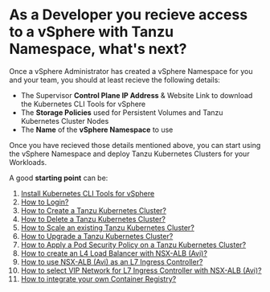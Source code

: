 # As a Developer you recieve access to a vSphere with Tanzu Namespace, what's next?

Once a vSphere Administrator has created a vSphere Namespace for you and your team, you should at least recieve the following details:
* The Supervisor **Control Plane IP Address** & Website Link to download the Kubernetes CLI Tools for vSphere
* The **Storage Policies** used for Persistent Volumes and Tanzu Kubernetes Cluster Nodes
* The **Name** of the **vSphere Namespace** to use

Once you have recieved those details mentioned above, you can start using the vSphere Namespace and deploy Tanzu Kubernetes Clusters for your Workloads.

A good **starting point** can be:

1. [Install Kubernetes CLI Tools for vSphere](Install-Kubernetes-CLI-Tools-for-vSphere.md)
1. [How to Login?](How-to-Login.md) 
1. [How to Create a Tanzu Kubernetes Cluster?](How-to-Create-a-Tanzu-Kubernetes-Cluster.md)
1. [How to Delete a Tanzu Kubernetes Cluster?](How-to-Delete-a-Tanzu-Kubernetes-Cluster.md)
1. [How to Scale an existing Tanzu Kubernetes Cluster?](How-to-Scale-an-existing-Tanzu-Kubernetes-Cluster.md)
1. [How to Upgrade a Tanzu Kubernetes Cluster?](How-to-Upgrade-a-Tanzu-Kubernetes-Cluster.md)
1. [How to Apply a Pod Security Policy on a Tanzu Kubernetes Cluster?](How-to-Apply-a-Pod-Security-Policy-on-a-Tanzu-Kubernetes-Cluster.md)
1. [How to create an L4 Load Balancer with NSX-ALB (Avi)?](How-to-create-an-L4-Load-Balancer-with-Avi.md) 
1. [How to use NSX-ALB (Avi) as an L7 Ingress Controller?](How-to-use-NSX-ALB-(Avi)-as-an-L7-Ingress-Controller.md)
1. [How to select VIP Network for L7 Ingress Controller with NSX-ALB (Avi)?](How-to-select-VIP-Network-for-L7-Ingress-Controller-with-NSX-ALB.md)
1. [How to integrate your own Container Registry?](How-to-integrate-your-own-Container-Registry.md)